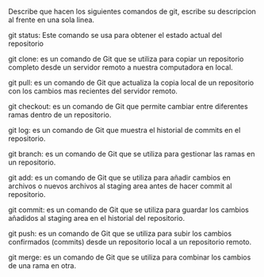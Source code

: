 Describe que hacen los siguientes comandos de git, escribe su descripcion al frente en una sola linea.

git status: Este comando se usa para obtener el estado actual del repositorio

git clone: es un comando de Git que se utiliza para copiar un repositorio completo desde un servidor remoto a nuestra computadora en local.

git pull: es un comando de Git que actualiza la copia local de un repositorio con los cambios mas recientes del servidor remoto.

git checkout: es un comando de Git que permite cambiar entre diferentes ramas dentro de un repositorio.

git log: es un comando de Git que muestra el historial de commits en el repositorio.

git branch: es un comando de Git que se utiliza para gestionar las ramas en un repositorio.

git add: es un comando de Git que se utiliza para añadir cambios en archivos o nuevos archivos al staging area antes de hacer commit al repositorio.

git commit: es un comando de Git que se utiliza para guardar los cambios añadidos al staging area en el historial del repositorio.

git push: es un comando de Git que se utiliza para subir los cambios confirmados (commits) desde un repositorio local a un repositorio remoto.

git merge: es un comando de Git que se utiliza para combinar los cambios de una rama en otra.
